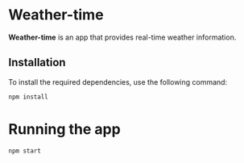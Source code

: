 # Weather-time

**Weather-time** is an app that provides real-time weather information.

## Installation

To install the required dependencies, use the following command:

```bash
npm install
```

# Running the app

```bash
npm start
```
